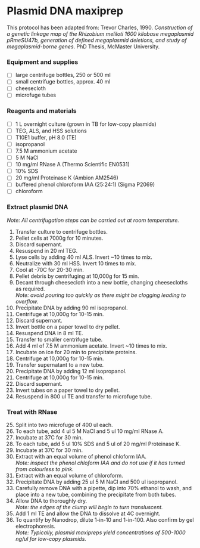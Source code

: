 # Plasmid DNA maxiprep

This protocol has been adapted from: Trevor Charles, 1990. *Construction of a genetic linkage map of the Rhizobium meliloti 1600 kilobase megaplasmid pRmeSU47b, generation of defined megaplasmid deletions, and study of megaplasmid-borne genes*.  PhD Thesis, McMaster University.

### Equipment and supplies

- [ ] large centrifuge bottles, 250 or 500 ml
- [ ] small centrifuge bottles, approx. 40 ml
- [ ] cheesecloth
- [ ] microfuge tubes

### Reagents and materials

- [ ] 1 L overnight culture (grown in TB for low-copy plasmids)
- [ ] TEG, ALS, and HSS solutions
- [ ] T10E1 buffer, pH 8.0 (TE)
- [ ] isopropanol
- [ ] 7.5 M ammonium acetate
- [ ] 5 M NaCl
- [ ] 10 mg/ml RNase A (Thermo Scientific EN0531)
- [ ] 10% SDS 
- [ ] 20 mg/ml Proteinase K (Ambion AM2546)
- [ ] buffered phenol chloroform IAA (25:24:1) (Sigma P2069)
- [ ] chloroform 

### Extract plasmid DNA 

*Note: All centrifugation steps can be carried out at room temperature.*

1. Transfer culture to centrifuge bottles. 
2. Pellet cells at 7000g for 10 minutes.
3. Discard supernant.
4. Resuspend in 20 ml TEG.
5. Lyse cells by adding 40 ml ALS. Invert ~10 times to mix.
6. Neutralize with 30 ml HSS. Invert 10 times to mix.
7. Cool at -70C for 20-30 min.
8. Pellet debris by centrifuging at 10,000g for 15 min.
9. Decant through cheesecloth into a new bottle, changing cheesecloths as required.\
*Note: avoid pouring too quickly as there might be clogging leading to overflow.*
10. Precipitate DNA by adding 90 ml isopropanol. 
11. Centrifuge at 10,000g for 10-15 min.
12. Discard supernant.
13. Invert bottle on a paper towel to dry pellet.
14. Resuspend DNA in 8 ml TE.
15. Transfer to smaller centrifuge tube.
16. Add 4 ml of 7.5 M ammonium acetate. Invert ~10 times to mix.
17. Incubate on ice for 20 min to precipitate proteins.
18. Centrifuge at 10,000g for 10-15 min.
19. Transfer supernatant to a new tube.
20. Precipitate DNA by adding 12 ml isopropanol. 
21. Centrifuge at 10,000g for 10-15 min.
22. Discard supernant.
23. Invert tubes on a paper towel to dry pellet.
24. Resuspend in 800 ul TE and transfer to microfuge tube.

### Treat with RNase

25. Split into two microfuge of 400 ul each.
26. To each tube, add 4 ul 5 M NaCl and 5 ul 10 mg/ml RNase A.
27. Incubate at 37C for 30 min.
28. To each tube, add 5 ul 10% SDS and 5 ul of 20 mg/ml Proteinase K.
29. Incubate at 37C for 30 min.
30. Extract with an equal volume of phenol chloform IAA.\
*Note: inspect the phenol chloform IAA and do not use if it has turned from colourless to pink.*
31. Extract with an equal volume of chloroform.
32. Precipitate DNA by adding 25 ul 5 M NaCl and 500 ul isopropanol.
33. Carefully remove DNA with a pipette, dip into 70% ethanol to wash, and place into a new tube, combining the precipitate from both tubes.
34. Allow DNA to thoroughly dry.\
*Note: the edges of the clump will begin to turn transluscent.*
35. Add 1 ml TE and allow the DNA to dissolve at 4C overnight.
36. To quantify by Nanodrop, dilute 1-in-10 and 1-in-100. Also confirm by gel electrophoresis.\
*Note: Typically, plasmid maxipreps yield concentrations of 500-1000 ng/ul for low-copy plasmids.*
